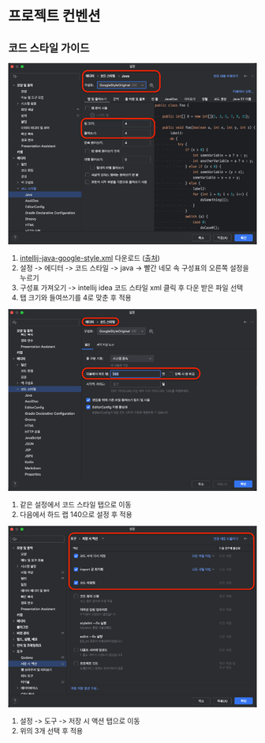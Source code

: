 # 프로젝트 컨벤션

## 코드 스타일 가이드

<img src="../docs/conventions/step01.png" alt="가이드 적용 1단계">

1. [intellij-java-google-style.xml](./intellij-java-google-style.xml) 다운로드 ([출처](https://google.github.io/styleguide/javaguide.html))
2. 설정 -> 에디터 -> 코드 스타일 -> java -> 빨간 네모 속 구성표의 오른쪽 설정을 누르기
3. 구성표 가져오기 -> intellij idea 코드 스타일 xml 클릭 후 다운 받은 파일 선택
4. 탭 크기와 들여쓰기를 4로 맞춘 후 적용

<img src="../docs/conventions/step02.png" alt="가이드 적용 2단계">

1. 같은 설정에서 코드 스타일 탭으로 이동
2. 다음에서 하드 랩 140으로 설정 후 적용

<img src="../docs/conventions/step03.png" alt="가이드 적용 3단계">

1. 설정 -> 도구 -> 저장 시 액션 탭으로 이동
2. 위의 3개 선택 후 적용 